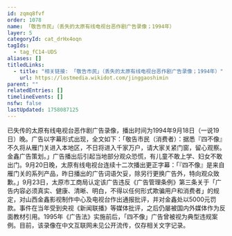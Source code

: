 ```yaml
---
id: zqmq8fvf
order: 1078
name: 「敬告市民」（丢失的太原有线电视台恶作剧广告录像；1994年）
layer: 5
categoryId: cat_drHx4oqn
tagIds:
  - tag_fC14-UDS
aliases: []
titledLinks:
  - title: "相关链接: 「敬告市民」（丢失的太原有线电视台恶作剧广告录像；1994年）"
    url: https://lostmedia.wikidot.com/jinggaoshimin
parent: ""
relatedEntries: []
timelineEvents: []
nsfw: false
lastUpdated: 1758087125
---
```


已失传的太原有线电视台恶作剧广告录像，播出时间为1994年9月18日（一说19日）晚。广告以字幕形式出现，全文如下：「敬告市民（消费者）：据悉『四不像』不久将从雁门关进入本地区，不日将进入千家万户，请大家关紧门窗，留心观察。金鑫广告策划。」广告播出后引起当地部分观众恐慌，有儿童不敢上学、妇女不敢出门。9月20日晚，太原有线电视台连续十二次播出更正字幕：「『四不像』是来自雁门关的系列产品，昨日播出的广告词语欠妥，除另行更换广告外，特向观众致歉。」9月23日，太原市工商局认定该广告违反《广告管理条例》第三条关于「广告内容必须真实、健康、清晰、明白，不得以任何形式欺骗用户和消费者」的规定，对山西金鑫影视制作中心及电视台作出通报批评，并对金鑫处以5000元罚款。事件在当年受到央视《新闻联播》等媒体批评，之后仍屡被国内外媒体作为反面教材引用。1995年《广告法》实施前后，「四不像」广告曾被视为典型违规案例。目前，该录像在中文互联网未见公开流传，仅存相关文字记录。